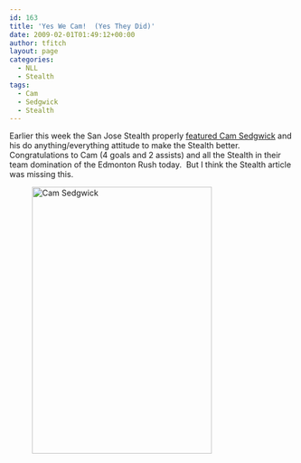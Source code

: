 ```yaml
---
id: 163
title: 'Yes We Cam!  (Yes They Did)'
date: 2009-02-01T01:49:12+00:00
author: tfitch
layout: page
categories:
  - NLL
  - Stealth
tags:
  - Cam
  - Sedgwick
  - Stealth
---
```

Earlier this week the San Jose Stealth properly <a href="http://sjstealth.com/articles/view/212/" target="_blank" rel="noopener noreferrer">featured Cam Sedgwick</a> and his do anything/everything attitude to make the Stealth better.  Congratulations to Cam (4 goals and 2 assists) and all the Stealth in their team domination of the Edmonton Rush today.  But I think the Stealth article was missing this.<figure id="attachment_164" aria-describedby="caption-attachment-164" style="width: 318px" class="wp-caption aligncenter">

[<img class="size-full wp-image-164" title="cam_icon" src="http://www.thestealthdragon.com/wp-content/uploads/2009/02/cam_icon.gif" alt="Cam Sedgwick" width="318" height="472" />](http://www.thestealthdragon.com/wp-content/uploads/2009/02/cam_icon.gif)<figcaption id="caption-attachment-164" class="wp-caption-text"> </figcaption></figure>
